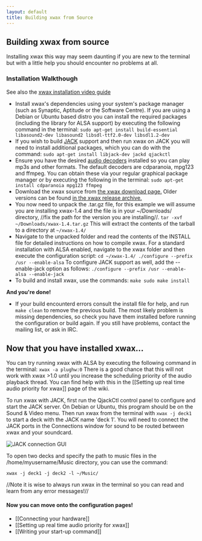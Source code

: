 ```yaml
---
layout: default
title: Building xwax from Source
---
```

## Building xwax from source

Installing xwax this way may seem daunting if you are new to the terminal but with a little help you should encounter no problems at all.

### Installation Walkthough

See also the [xwax installation video guide](https://www.youtube.com/watch?v=ylG3grTzhpc)

  - Install xwax's dependencies using your system's package manager (such as Synaptic, Aptitude or the Software Centre). If you are using a Debian or Ubuntu based distro you can install the required packages (including the library for ALSA support) by executing the following command in the terminal: `sudo apt-get install build-essential libasound2-dev libasound2 libsdl-ttf2.0-dev libsdl1.2-dev`
  - If you wish to build [JACK](http://jackaudio.org/) support and then run xwax on JACK you will need to install additional packages, which you can do with the command: `sudo apt-get install libjack-dev jackd qjackctl`
  - Ensure you have the desired [audio decoders](http://xwax.org/overview.html#decoder) installed so you can play mp3s and other formats. The default decoders are cdparanoia, mpg123 and ffmpeg. You can obtain these via your regular graphical package manager or by executing the following in the terminal: `sudo apt-get install cdparanoia mpg123 ffmpeg`
  - Download the xwax source from [the xwax download page.](http://xwax.org/download.html) Older versions can be found [in the xwax release archive.](http://xwax.org/releases/)
  - You now need to unpack the .tar.gz file, for this example we will assume you are installing xwax-1.4 and the file is in your ~/Downloads/ directory, //fix the path for the version you are installing//. `tar -xvf ~/Downloads/xwax-1.4.tar.gz` This will extract the contents of the tarball to a directory at `~/xwax-1.4/`
  - Navigate to the unpacked folder and read the contents of the INSTALL file for detailed instructions on how to compile xwax. For a standard installation with ALSA enabled, navigate to the xwax folder and then execute the configuration script: `cd ~/xwax-1.4/
./configure --prefix /usr --enable-alsa` To configure JACK support as well, add the --enable-jack option as follows: `./configure --prefix /usr --enable-alsa --enable-jack`
  - To build and install xwax, use the commands: `make
sudo make install`

**And you're done!**

  * If your build encounterd errors consult the install file for help, and run `make clean` to remove the previous build. The most likely problem is missing dependencies, so check you have them installed before running the configuration or build again. If you still have problems, contact the mailing list, or ask in IRC.

## Now that you have installed xwax...

You can try running xwax with ALSA by executing the following command in the terminal:
`xwax -a plughw:0` There is a good chance that this will not work with xwax >1.0 until you increase the scheduling priority of the audio playback thread. You can find help with this in the [[Setting up real time audio priority for xwax]] page of the wiki.

To run xwax with JACK, first run the QjackCtl control panel to configure and start the JACK server. On Debian or Ubuntu, this program should be on the Sound & Video menu. Then run xwax from the terminal with `xwax -j deck1` to start a deck with the JACK name 'deck 1'. You will need to connect the JACK ports in the Connections window for sound to be routed between xwax and your soundcard.

![JACK connection GUI](/images/xwax_jack_connections.png)

To open two decks and specify the path to music files in the /home/myusername/Music directory, you can use the command:

`xwax -j deck1 -j deck2 -l ~/Music/`

//Note it is wise to always run xwax in the terminal so you can read and learn from any error messages!//

#### Now you can move onto the configuration pages!
  * [[Connecting your hardware]]
  * [[Setting up real time audio priority for xwax]]
  * [[Writing your start-up command]]
